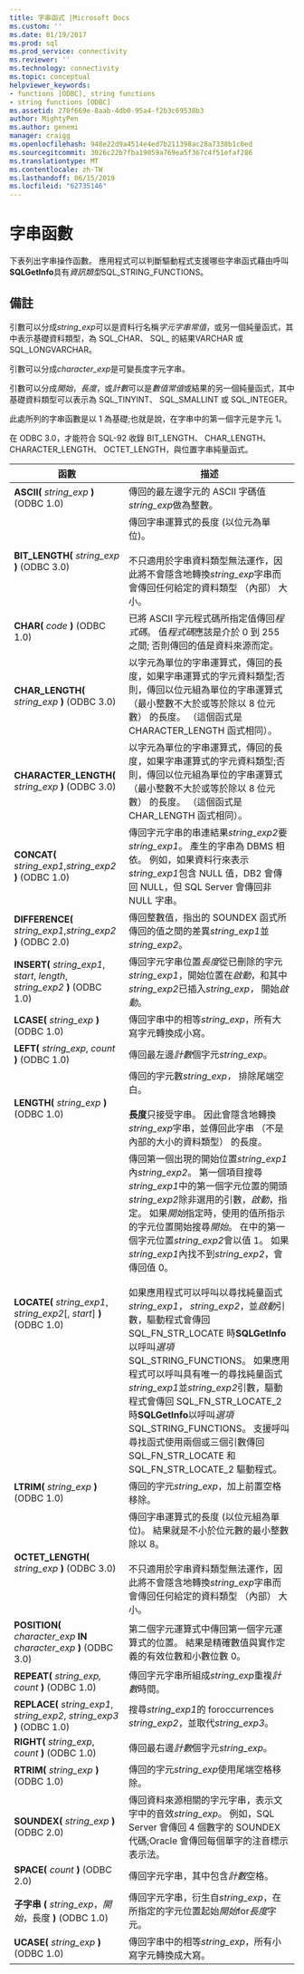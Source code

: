 ```yaml
---
title: 字串函式 |Microsoft Docs
ms.custom: ''
ms.date: 01/19/2017
ms.prod: sql
ms.prod_service: connectivity
ms.reviewer: ''
ms.technology: connectivity
ms.topic: conceptual
helpviewer_keywords:
- functions [ODBC], string functions
- string functions [ODBC]
ms.assetid: 270f669e-8aab-4db0-95a4-f2b3c69538b3
author: MightyPen
ms.author: genemi
manager: craigg
ms.openlocfilehash: 948e22d9a4514e4ed7b211398ac28a7338b1c0ed
ms.sourcegitcommit: 3026c22b7fba19059a769ea5f367c4f51efaf286
ms.translationtype: MT
ms.contentlocale: zh-TW
ms.lasthandoff: 06/15/2019
ms.locfileid: "62735146"
---
```

# <a name="string-functions"></a>字串函數
下表列出字串操作函數。 應用程式可以判斷驅動程式支援哪些字串函式藉由呼叫**SQLGetInfo**具有*資訊類型*SQL_STRING_FUNCTIONS。  
  
## <a name="remarks"></a>備註  
 引數可以分成*string_exp*可以是資料行名稱*字元字串常值*，或另一個純量函式，其中表示基礎資料類型，為 SQL_CHAR、 SQL_ 的結果VARCHAR 或 SQL_LONGVARCHAR。  
  
 引數可以分成*character_exp*是可變長度字元字串。  
  
 引數可以分成*開始*，*長度*，或*計數*可以是*數值常值*或結果的另一個純量函式，其中基礎資料類型可以表示為 SQL_TINYINT、 SQL_SMALLINT 或 SQL_INTEGER。  
  
 此處所列的字串函數是以 1 為基礎;也就是說，在字串中的第一個字元是字元 1。  
  
 在 ODBC 3.0，才能符合 SQL-92 收錄 BIT_LENGTH、 CHAR_LENGTH、 CHARACTER_LENGTH、 OCTET_LENGTH，與位置字串純量函式。  
  
|函數|描述|  
|--------------|-----------------|  
|**ASCII(** _string_exp_ **)**  (ODBC 1.0)|傳回的最左邊字元的 ASCII 字碼值*string_exp*做為整數。|  
|**BIT_LENGTH(** _string_exp_ **)**  (ODBC 3.0)|傳回字串運算式的長度 (以位元為單位)。<br /><br /> 不只適用於字串資料類型無法運作，因此將不會隱含地轉換*string_exp*字串而會傳回任何給定的資料類型 （內部） 大小。|  
|**CHAR(** _code_ **)**  (ODBC 1.0)|已將 ASCII 字元程式碼所指定值傳回*程式碼*。 值*程式碼*應該是介於 0 到 255 之間; 否則傳回的值是資料來源而定。|  
|**CHAR_LENGTH(** _string_exp_ **)**  (ODBC 3.0)|以字元為單位的字串運算式，傳回的長度，如果字串運算式的字元資料類型;否則，傳回以位元組為單位的字串運算式 （最小整數不大於或等於除以 8 位元數） 的長度。 （這個函式是 CHARACTER_LENGTH 函式相同）。|  
|**CHARACTER_LENGTH(** _string_exp_ **)**  (ODBC 3.0)|以字元為單位的字串運算式，傳回的長度，如果字串運算式的字元資料類型;否則，傳回以位元組為單位的字串運算式 （最小整數不大於或等於除以 8 位元數） 的長度。 （這個函式是 CHAR_LENGTH 函式相同）。|  
|**CONCAT(** _string_exp1_,_string_exp2_ **)**  (ODBC 1.0)|傳回字元字串的串連結果*string_exp2*要*string_exp1*。 產生的字串為 DBMS 相依。 例如，如果資料行來表示*string_exp1*包含 NULL 值，DB2 會傳回 NULL，但 SQL Server 會傳回非 NULL 字串。|  
|**DIFFERENCE(** _string_exp1_,_string_exp2_ **)**  (ODBC 2.0)|傳回整數值，指出的 SOUNDEX 函式所傳回的值之間的差異*string_exp1*並*string_exp2*。|  
|**INSERT(** _string_exp1_, *start*, *length*, _string_exp2_ **)**  (ODBC 1.0)|傳回字元字串位置*長度*從已刪除的字元*string_exp1*，開始位置在*啟動*，和其中*string_exp2*已插入*string_exp，* 開始*啟動*。|  
|**LCASE(** _string_exp_ **)** (ODBC 1.0)|傳回字串中的相等*string_exp*，所有大寫字元轉換成小寫。|  
|**LEFT(** _string_exp_, _count_ **)** (ODBC 1.0)|傳回最左邊*計數*個字元*string_exp*。|  
|**LENGTH(** _string_exp_ **)** (ODBC 1.0)|傳回的字元數*string_exp，* 排除尾端空白。<br /><br /> **長度**只接受字串。 因此會隱含地轉換*string_exp*字串，並傳回此字串 （不是內部的大小的資料類型） 的長度。|  
|**LOCATE(** _string_exp1_, *string_exp2*[, *start*] **)** (ODBC 1.0)|傳回第一個出現的開始位置*string_exp1*內*string_exp2*。 第一個項目搜尋*string_exp1*中的第一個字元位置的開頭*string_exp2*除非選用的引數，*啟動*，指定。 如果*開始*指定時，使用的值所指示的字元位置開始搜尋*開始*。 在中的第一個字元位置*string_exp2*會以值 1。 如果*string_exp1*內找不到*string_exp2*，會傳回值 0。<br /><br /> 如果應用程式可以呼叫以尋找純量函式*string_exp1*， *string_exp2*，並*啟動*引數，驅動程式會傳回 SQL_FN_STR_LOCATE 時**SQLGetInfo**以呼叫*選項*SQL_STRING_FUNCTIONS。 如果應用程式可以呼叫具有唯一的尋找純量函式*string_exp1*並*string_exp2*引數，驅動程式會傳回 SQL_FN_STR_LOCATE_2 時**SQLGetInfo**以呼叫*選項*SQL_STRING_FUNCTIONS。 支援呼叫尋找函式使用兩個或三個引數傳回 SQL_FN_STR_LOCATE 和 SQL_FN_STR_LOCATE_2 驅動程式。|  
|**LTRIM(** _string_exp_ **)** (ODBC 1.0)|傳回的字元*string_exp*，加上前置空格移除。|  
|**OCTET_LENGTH(** _string_exp_ **)** (ODBC 3.0)|傳回字串運算式的長度 (以位元組為單位)。 結果就是不小於位元數的最小整數除以 8。<br /><br /> 不只適用於字串資料類型無法運作，因此將不會隱含地轉換*string_exp*字串而會傳回任何給定的資料類型 （內部） 大小。|  
|**POSITION(** _character_exp_ **IN** _character_exp_ **)** (ODBC 3.0)|第二個字元運算式中傳回第一個字元運算式的位置。 結果是精確數值與實作定義的有效位數和小數位數 0。|  
|**REPEAT(** _string_exp,_ _count_ **)** (ODBC 1.0)|傳回字元字串所組成*string_exp*重複*計數*時間。|  
|**REPLACE(** _string_exp1_, *string_exp2*, _string_exp3_ **)** (ODBC 1.0)|搜尋*string_exp1*的 foroccurrences *string_exp2*，並取代*string_exp3*。|  
|**RIGHT(** _string_exp_, _count_ **)** (ODBC 1.0)|傳回最右邊*計數*個字元*string_exp*。|  
|**RTRIM(** _string_exp_ **)** (ODBC 1.0)|傳回的字元*string_exp*使用尾端空格移除。|  
|**SOUNDEX(** _string_exp_ **)** (ODBC 2.0)|傳回資料來源相關的字元字串，表示文字中的音效*string_exp*。 例如，SQL Server 會傳回 4 個數字的 SOUNDEX 代碼;Oracle 會傳回每個單字的注音標示表示法。|  
|**SPACE(** _count_ **)** (ODBC 2.0)|傳回字元字串，其中包含*計數*空格。|  
|**子字串 (** _string_exp_，*開始*，長度 **)** (ODBC 1.0)|傳回字元字串，衍生自*string_exp*，在所指定的字元位置起始*開始*for*長度*字元。|  
|**UCASE(** _string_exp_ **)** (ODBC 1.0)|傳回字串中的相等*string_exp*，所有小寫字元轉換成大寫。|
